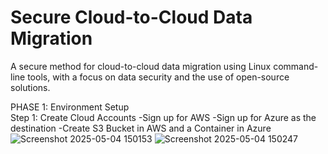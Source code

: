 # Secure Cloud-to-Cloud Data Migration

A secure method for cloud-to-cloud data migration using Linux command-line tools, with a focus on data security and the use of open-source solutions.


PHASE 1: Environment Setup</br>
Step 1: Create Cloud Accounts 
  -Sign up for AWS 
  -Sign up for Azure as the destination 
  -Create S3 Bucket in AWS and a Container in Azure
![Screenshot 2025-05-04 150153](https://github.com/user-attachments/assets/2ff013c9-6369-430f-acfc-b8b6b45796fc)
![Screenshot 2025-05-04 150247](https://github.com/user-attachments/assets/9a342c19-1c5e-4d62-b9b5-accf364a2d5e)

